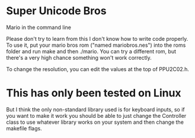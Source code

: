 # Super Unicode Bros
Mario in the command line

Please don't try to learn from this I don't know how to write code properly.
To use it, put your mario bros rom ("named mariobros.nes") into the roms folder and run make and then ./mario.
You can try a different rom, but there's a very high chance something won't work correctly.

To change the resolution, you can edit the values at the top of PPU2C02.h.

# This has only been tested on Linux
But I think the only non-standard library used is for keyboard inputs, so if you want to make it work you should be able to just change the Controller class to use whatever library works on your system and then change the makefile flags.
